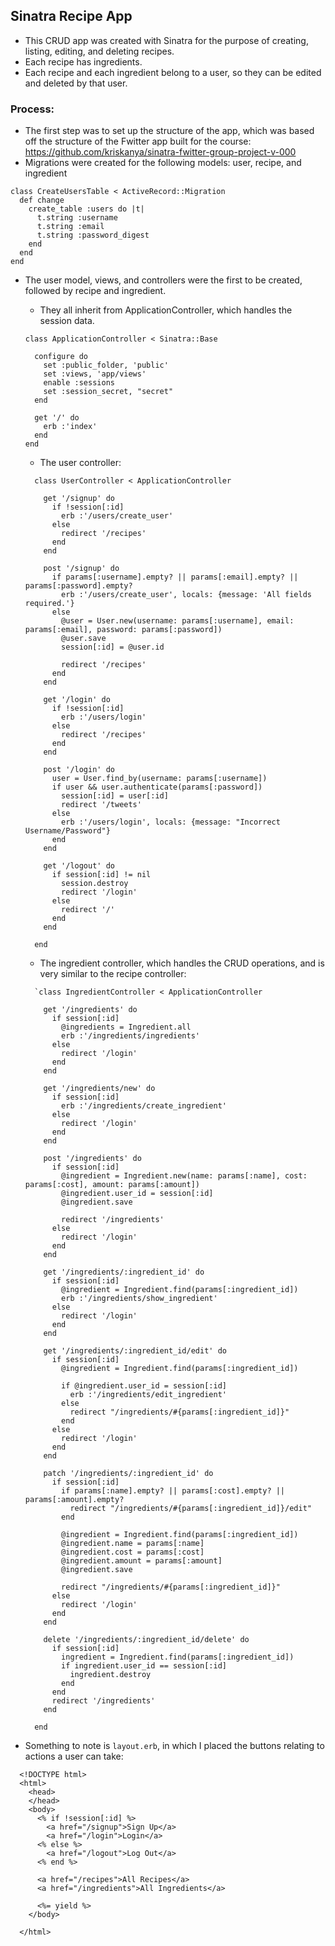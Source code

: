 ## Sinatra Recipe App

* This CRUD app was created with Sinatra for the purpose of creating, listing, editing, and deleting recipes.
* Each recipe has ingredients.
* Each recipe and each ingredient belong to a user, so they can be edited and deleted by that user.

### Process:
* The first step was to set up the structure of the app, which was based off the structure of the Fwitter app built for the course: https://github.com/kriskanya/sinatra-fwitter-group-project-v-000
* Migrations were created for the following models: user, recipe, and ingredient
```
class CreateUsersTable < ActiveRecord::Migration
  def change
    create_table :users do |t|
      t.string :username
      t.string :email
      t.string :password_digest
    end
  end
end
```
* The user model, views, and controllers were the first to be created, followed by recipe and ingredient.

  * They all inherit from ApplicationController, which handles the session data.
  ```
  class ApplicationController < Sinatra::Base

    configure do
      set :public_folder, 'public'
      set :views, 'app/views'
      enable :sessions
      set :session_secret, "secret"
    end

    get '/' do
      erb :'index'
    end
  end
  ```
  * The user controller:
  ```
    class UserController < ApplicationController

      get '/signup' do
        if !session[:id]
          erb :'/users/create_user'
        else
          redirect '/recipes'
        end
      end

      post '/signup' do
        if params[:username].empty? || params[:email].empty? || params[:password].empty?
          erb :'/users/create_user', locals: {message: 'All fields required.'}
        else
          @user = User.new(username: params[:username], email: params[:email], password: params[:password])
          @user.save
          session[:id] = @user.id

          redirect '/recipes'
        end
      end

      get '/login' do
        if !session[:id]
          erb :'/users/login'
        else
          redirect '/recipes'
        end
      end

      post '/login' do
        user = User.find_by(username: params[:username])
        if user && user.authenticate(params[:password])
          session[:id] = user[:id]
          redirect '/tweets'
        else
          erb :'/users/login', locals: {message: "Incorrect Username/Password"}
        end
      end

      get '/logout' do
        if session[:id] != nil
          session.destroy
          redirect '/login'
        else
          redirect '/'
        end
      end

    end
  ```
  * The ingredient controller, which handles the CRUD operations, and is very similar to the recipe controller:
  ```
    `class IngredientController < ApplicationController

      get '/ingredients' do
        if session[:id]
          @ingredients = Ingredient.all
          erb :'/ingredients/ingredients'
        else
          redirect '/login'
        end
      end

      get '/ingredients/new' do
        if session[:id]
          erb :'/ingredients/create_ingredient'
        else
          redirect '/login'
        end
      end

      post '/ingredients' do
        if session[:id]
          @ingredient = Ingredient.new(name: params[:name], cost: params[:cost], amount: params[:amount])
          @ingredient.user_id = session[:id]
          @ingredient.save

          redirect '/ingredients'
        else
          redirect '/login'
        end
      end

      get '/ingredients/:ingredient_id' do
        if session[:id]
          @ingredient = Ingredient.find(params[:ingredient_id])
          erb :'/ingredients/show_ingredient'
        else
          redirect '/login'
        end
      end

      get '/ingredients/:ingredient_id/edit' do
        if session[:id]
          @ingredient = Ingredient.find(params[:ingredient_id])

          if @ingredient.user_id = session[:id]
            erb :'/ingredients/edit_ingredient'
          else
            redirect "/ingredients/#{params[:ingredient_id]}"
          end
        else
          redirect '/login'
        end
      end

      patch '/ingredients/:ingredient_id' do
        if session[:id]
          if params[:name].empty? || params[:cost].empty? || params[:amount].empty?
            redirect "/ingredients/#{params[:ingredient_id]}/edit"
          end

          @ingredient = Ingredient.find(params[:ingredient_id])
          @ingredient.name = params[:name]
          @ingredient.cost = params[:cost]
          @ingredient.amount = params[:amount]
          @ingredient.save

          redirect "/ingredients/#{params[:ingredient_id]}"
        else
          redirect '/login'
        end
      end

      delete '/ingredients/:ingredient_id/delete' do
        if session[:id]
          ingredient = Ingredient.find(params[:ingredient_id])
          if ingredient.user_id == session[:id]
            ingredient.destroy
          end
        end
        redirect '/ingredients'
      end

    end
  ```
* Something to note is `layout.erb`, in which I placed the buttons relating to actions a user can take:
```
  <!DOCTYPE html>
  <html>
    <head>
    </head>
    <body>
      <% if !session[:id] %>
        <a href="/signup">Sign Up</a>
        <a href="/login">Login</a>
      <% else %>
        <a href="/logout">Log Out</a>
      <% end %>

      <a href="/recipes">All Recipes</a>
      <a href="/ingredients">All Ingredients</a>

      <%= yield %>
    </body>

  </html>
```
